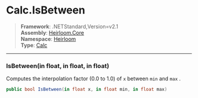 # Calc.IsBetween

> **Framework**: .NETStandard,Version=v2.1  
> **Assembly**: [Heirloom.Core][0]  
> **Namespace**: [Heirloom][0]  
> **Type**: [Calc][1]  

--------------------------------------------------------------------------------

### IsBetween(in float, in float, in float)

Computes the interpolation factor (0.0 to 1.0) of `x` between `min` and `max` .

```cs
public bool IsBetween(in float x, in float min, in float max)
```

[0]: ../Heirloom.Core.md
[1]: Heirloom.Calc.md
